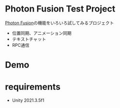 # Photon Fusion Test Project

[Photon Fusion](https://doc.photonengine.com/ja-jp/fusion/current/getting-started/fusion-intro)の機能をいろいろ試してみるプロジェクト

* 位置同期、アニメーション同期
* テキストチャット
* RPC通信

# Demo

# requirements

* Unity 2021.3.5f1
